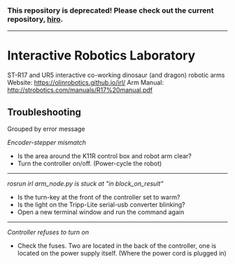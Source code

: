 ### This repository is deprecated! Please check out the current repository, [hiro](https://github.com/olinrobotics/hiro).
---

# Interactive Robotics Laboratory
ST-R17 and UR5 interactive co-working dinosaur (and dragon) robotic arms
Website: https://olinrobotics.github.io/irl/
Arm Manual: http://strobotics.com/manuals/R17%20manual.pdf

## Troubleshooting

Grouped by error message

*Encoder-stepper mismatch*
* Is the area around the K11R control box and robot arm clear?
* Turn the controller on/off. (Power-cycle the robot)

---

*rosrun irl arm_node.py is stuck at "in block_on_result"*
* Is the turn-key at the front of the controller set to warm?
* Is the light on the Tripp-Lite serial-usb converter blinking?
* Open a new terminal window and run the command again

---

*Controller refuses to turn on*
* Check the fuses. Two are located in the back of the controller, one is located on the power supply itself. (Where the power cord is plugged in)

